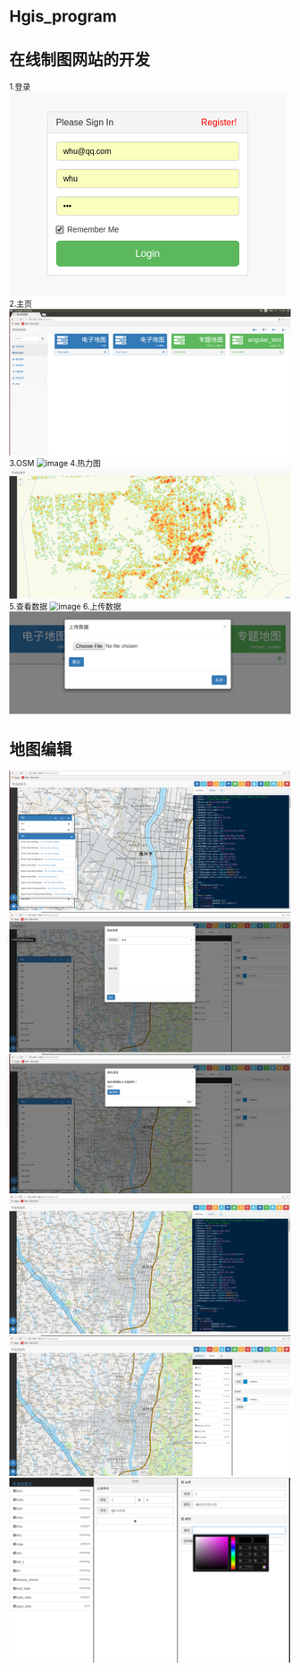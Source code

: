 # Hgis_program
# 在线制图网站的开发

 1.登录
![image](https://github.com/lzxleslie/Hgis_program/blob/master/webScreenShots/%E7%99%BB%E9%99%86.png)
 2.主页
![image](https://github.com/lzxleslie/Hgis_program/raw/master/webScreenShots/首页.png)
 3.OSM
![image](https://github.com/lzxleslie/Hgis_program/raw/master/webScreenShots/osm.png)
 4.热力图
![image](https://github.com/lzxleslie/Hgis_program/raw/master/webScreenShots/热力图.png)
 5.查看数据
![image](https://github.com/lzxleslie/Hgis_program/raw/master/webScreenShots/查看数据.png)
 6.上传数据
![image](https://github.com/lzxleslie/Hgis_program/raw/master/webScreenShots/上传数据.png)
# 地图编辑
![image](https://github.com/lzxleslie/Hgis_program/raw/master/webScreenShots/地图编辑.png)
![image](https://github.com/lzxleslie/Hgis_program/raw/master/webScreenShots/地图编辑-添加图层.png)
![image](https://github.com/lzxleslie/Hgis_program/raw/master/webScreenShots/地图编辑-删除图层.png)
![image](https://github.com/lzxleslie/Hgis_program/raw/master/webScreenShots/地图编辑-代码编辑.png)
![image](https://github.com/lzxleslie/Hgis_program/raw/master/webScreenShots/地图编辑-UI交互.png)
![image](https://github.com/lzxleslie/Hgis_program/raw/master/webScreenShots/新的地图编辑界面.png)

